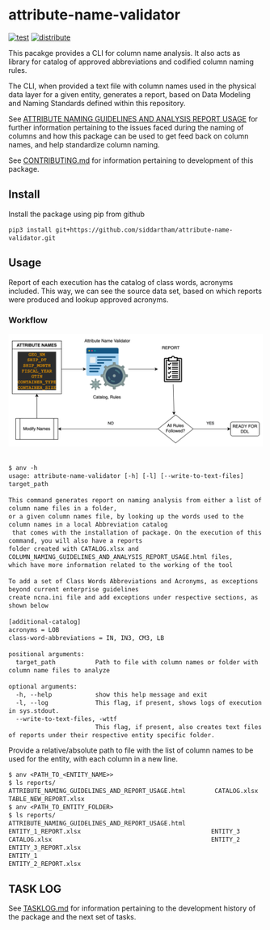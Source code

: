 # attribute-name-validator
[![test](https://github.com/siddartham/attribute-name-validator/actions/workflows/test.yml/badge.svg)](https://github.com/siddartham/attribute-name-validator/actions/workflows/test.yml)
[![distribute](https://github.com/siddartham/attribute-name-validator/actions/workflows/distribute.yml/badge.svg)](https://github.com/siddartham/attribute-name-validator/actions/workflows/distribute.yml)

This pacakge provides a CLI for column name analysis. It also acts as library for catalog of approved abbreviations and codified column naming rules.

The CLI, when provided a text file with column names used in the physical data layer for a given entity,
generates a report, based on Data Modeling and Naming Standards defined within this repository.


See [ATTRIBUTE NAMING GUIDELINES AND ANALYSIS REPORT USAGE](documentation/ATTRIBUTE_NAMING_GUIDELINES_AND_ANALYSIS_REPORT_USAGE.md) for further
information pertaining to the issues faced during the naming of columns and how this package
can be used to get feed back on column names, and help standardize column naming.

See [CONTRIBUTING.md](documentation/CONTRIBUTING.md) for information pertaining to
development of this package.


## Install

Install the package using pip from github

```shell script
pip3 install git+https://github.com/siddartham/attribute-name-validator.git
```

## Usage

Report of each execution has the catalog of class words, acronyms included. This way, we can see the source data set, based on which reports were produced and lookup approved acronyms.

### Workflow
![Screenshot](documentation/AttributeNameValidator.png)

```shell

$ anv -h
usage: attribute-name-validator [-h] [-l] [--write-to-text-files] target_path

This command generates report on naming analysis from either a list of column name files in a folder,
or a given column names file, by looking up the words used to the column names in a local Abbreviation catalog
 that comes with the installation of package. On the execution of this command, you will also have a reports
folder created with CATALOG.xlsx and COLUMN_NAMING_GUIDELINES_AND_ANALYSIS_REPORT_USAGE.html files,
which have more information related to the working of the tool

To add a set of Class Words Abbreviations and Acronyms, as exceptions beyond current enterprise guidelines
create ncna.ini file and add exceptions under respective sections, as shown below

[additional-catalog]
acronyms = LOB
class-word-abbreviations = IN, IN3, CM3, LB

positional arguments:
  target_path           Path to file with column names or folder with column name files to analyze

optional arguments:
  -h, --help            show this help message and exit
  -l, --log             This flag, if present, shows logs of execution in sys.stdout.
  --write-to-text-files, -wttf
                        This flag, if present, also creates text files of reports under their respective entity specific folder.

```
Provide a relative/absolute path to file with the list of column names to be used for the entity, with each column in a new line.

```shell
$ anv <PATH_TO_<ENTITY_NAME>>
$ ls reports/
ATTRIBUTE_NAMING_GUIDELINES_AND_REPORT_USAGE.html        CATALOG.xlsx                            TABLE_NEW_REPORT.xlsx
$ anv <PATH_TO_ENTITY_FOLDER>
$ ls reports/
ATTRIBUTE_NAMING_GUIDELINES_AND_REPORT_USAGE.html       ENTITY_1_REPORT.xlsx                                    ENTITY_3
CATALOG.xlsx                                            ENTITY_2                                                ENTITY_3_REPORT.xlsx
ENTITY_1                                                ENTITY_2_REPORT.xlsx
```

## TASK LOG
See [TASKLOG.md](documentation/TASKLOG.md) for information pertaining to the development history of the package and
the next set of tasks.
